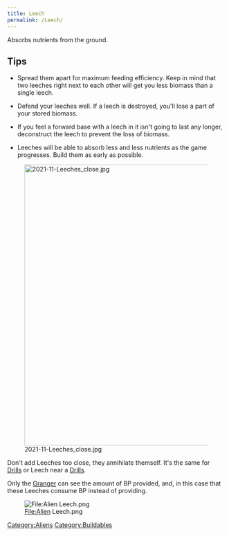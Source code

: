 ```yaml
---
title: Leech
permalink: /Leech/
---
```


Absorbs nutrients from the ground.

## Tips

- Spread them apart for maximum feeding efficiency. Keep in mind that
  two leeches right next to each other will get you less biomass than a
  single leech.

<!-- -->

- Defend your leeches well. If a leech is destroyed, you'll lose a part
  of your stored biomass.

<!-- -->

- If you feel a forward base with a leech in it isn't going to last any
  longer, deconstruct the leech to prevent the loss of biomass.

<!-- -->

- Leeches will be able to absorb less and less nutrients as the game
  progresses. Build them as early as possible.

<figure>
<img src="2021-11-Leeches_close.jpg" title="2021-11-Leeches_close.jpg"
width="650" />
<figcaption>2021-11-Leeches_close.jpg</figcaption>
</figure>

Don't add Leeches too close, they annihilate themself. It's the same for
[Drills](Drill "wikilink") or Leech near a [Drills](Drill "wikilink").

Only the [Granger](Granger "wikilink") can see the amount of BP
provided, and, in this case that these Leeches consume BP instead of
providing.

<figure>
<img src="Alien_Leech.png" title="File:Alien Leech.png" />
<figcaption><a href="File:Alien">File:Alien</a> Leech.png</figcaption>
</figure>

[Category:Aliens](Category:Aliens "wikilink")
[Category:Buildables](Category:Buildables "wikilink")